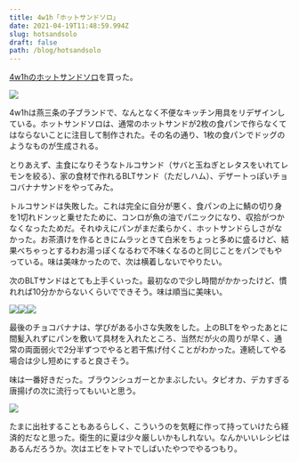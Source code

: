 ```yaml
---
title: 4w1h「ホットサンドソロ」
date: 2021-04-19T11:48:59.994Z
slug: hotsandsolo
draft: false
path: /blog/hotsandsolo
---
```

[4w1hのホットサンドソロ](https://4w1h.jp/product/hotsand/)を買った。

![](https://i.imgur.com/ub962bC.jpg)

4w1hは燕三条の子ブランドで、なんとなく不便なキッチン用具をリデザインしている。ホットサンドソロは、通常のホットサンドが2枚の食パンで作らなくてはならないことに注目して制作された。その名の通り、1枚の食パンでドッグのようなものが生成される。

とりあえず、主食になりそうなトルコサンド（サバと玉ねぎとレタスをいれてレモンを絞る）、家の食材で作れるBLTサンド（ただしハム）、デザートっぽいチョコバナナサンドをやってみた。

トルコサンドは失敗した。これは完全に自分が悪く、食パンの上に鯖の切り身を1切れドンッと乗せたために、コンロが魚の油でパニックになり、収拾がつかなくなったためだ。それゆえにパンがまだ柔らかく、ホットサンドらしさがなかった。お茶漬けを作るときにムラッときて白米をちょっと多めに盛るけど、結果べちゃっとするわお湯っぽくなるわで不味くなるのと同じことをパンでもやっている。味は美味かったので、次は横着しないでやりたい。

次のBLTサンドはとても上手くいった。最初なので少し時間がかかったけど、慣れれば10分かからないくらいでできそう。味は順当に美味い。

![](https://i.imgur.com/EnHsdV2.jpg)![](https://i.imgur.com/t6Cy7sP.jpg)![](https://i.imgur.com/RSG7Prr.jpg)

最後のチョコバナナは、学びがある小さな失敗をした。上のBLTをやったあとに間髪入れずにパンを敷いて具材を入れたところ、当然だが火の周りが早く、通常の両面弱火で2分半ずつでやると若干焦げ付くことがわかった。連続してやる場合は少し短めにすると良さそう。

味は一番好きだった。ブラウンシュガーとかまぶしたい。タピオカ、デカすぎる唐揚げの次に流行ってもいいと思う。

![](https://i.imgur.com/5nVWeni.jpg)

たまに出社することもあるらしく、こういうのを気軽に作って持っていけたら経済的だなと思った。衛生的に夏は少々厳しいかもしれない。なんかいいレシピはあるんだろうか。次はエビをトマトでしばいたやつでやるつもり。
